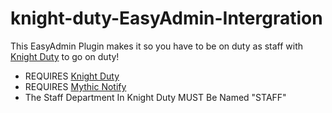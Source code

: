 # knight-duty-EasyAdmin-Intergration

This EasyAdmin Plugin makes it so you have to be on duty as staff with [Knight Duty](https://knightdev.tebex.io/package/4225733) to go on duty!

- REQUIRES [Knight Duty](https://knightdev.tebex.io/package/4225733)
- REQUIRES [Mythic Notify](https://github.com/yordi-a/mythic_notify)
- The Staff Department In Knight Duty MUST Be Named "STAFF"
